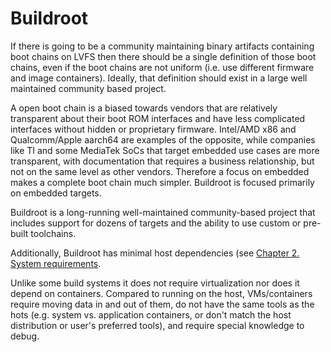 # Buildroot

If there is going to be a community maintaining binary artifacts containing
boot chains on LVFS then there should be a single definition of those boot
chains, even if the boot chains are not uniform (i.e. use different firmware
and image containers). Ideally, that definition should exist in a large well
maintained community based project.

A open boot chain is a biased towards vendors that are relatively transparent
about their boot ROM interfaces and have less complicated interfaces without
hidden or proprietary firmware. Intel/AMD x86 and Qualcomm/Apple aarch64 are
examples of the opposite, while companies like TI and some MediaTek SoCs that
target embedded use cases are more transparent, with documentation that
requires a business relationship, but not on the same level as other vendors.
Therefore a focus on embedded makes a complete boot chain much simpler.
Buildroot is focused primarily on embedded targets.

Buildroot is a long-running well-maintained community-based project that
includes support for dozens of targets and the ability to use custom or
pre-built toolchains.

Additionally, Buildroot has minimal host dependencies (see [Chapter 2. System
requirements](https://buildroot.org/downloads/manual/manual.html#requirement).

Unlike some build systems it does not require virtualization nor does it depend
on containers. Compared to running on the host, VMs/containers require moving
data in and out of them, do not have the same tools as the hots (e.g. system
vs. application containers, or don't match the host distribution or user's
preferred tools), and require special knowledge to debug.
